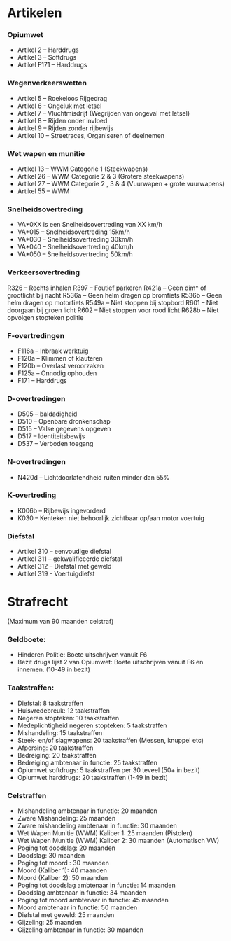 # Artikelen

### Opiumwet

* Artikel 2 – Harddrugs
* Artikel 3 – Softdrugs
* Artikel F171 – Harddrugs

### Wegenverkeerswetten

* Artikel 5 – Roekeloos Rijgedrag
* Artikel 6 - Ongeluk met letsel
* Artikel 7 – Vluchtmisdrijf (Wegrijden van ongeval met letsel)
* Artikel 8 – Rijden onder invloed
* Artikel 9 – Rijden zonder rijbewijs
* Artikel 10 – Streetraces, Organiseren of deelnemen

### Wet wapen en munitie

* Artikel 13 – WWM Categorie 1 (Steekwapens)
* Artikel 26 – WWM Categorie 2 & 3 (Grotere steekwapens)
* Artikel 27 – WWM Categorie 2 , 3 & 4 (Vuurwapen + grote vuurwapens)
* Artikel 55 – WWM

### Snelheidsovertreding

* VA*0XX is een Snelheidsovertreding van XX km/h
* VA*015 – Snelheidsovertreding 15km/h
* VA*030 – Snelheidsovertreding 30km/h
* VA*040 – Snelheidsovertreding 40km/h
* VA*050 – Snelheidsovertreding 50km/h

### Verkeersovertreding

R326 – Rechts inhalen
R397 – Foutief parkeren
R421a – Geen dim* of grootlicht bij nacht
R536a – Geen helm dragen op bromfiets
R536b – Geen helm dragen op motorfiets
R549a – Niet stoppen bij stopbord
R601 – Niet doorgaan bij groen licht
R602 – Niet stoppen voor rood licht
R628b – Niet opvolgen stopteken politie

### F-overtredingen

* F116a – Inbraak werktuig
* F120a – Klimmen of klauteren
* F120b – Overlast veroorzaken
* F125a – Onnodig ophouden
* F171 – Harddrugs

### D-overtredingen

* D505 – baldadigheid
* D510 – Openbare dronkenschap
* D515 – Valse gegevens opgeven
* D517 – Identiteitsbewijs
* D537 – Verboden toegang

### N-overtredingen

* N420d – Lichtdoorlatendheid ruiten minder dan 55%

### K-overtreding

* K006b – Rijbewijs ingevorderd
* K030 – Kenteken niet behoorlijk zichtbaar op/aan motor voertuig

### Diefstal

* Artikel 310 – eenvoudige diefstal
* Artikel 311 – gekwalificeerde diefstal
* Artikel 312 – Diefstal met geweld
* Artikel 319 - Voertuigdiefst

# Strafrecht
(Maximum van 90 maanden celstraf)

### Geldboete:
* Hinderen Politie: Boete uitschrijven vanuit F6
* Bezit drugs lijst 2 van Opiumwet: Boete uitschrijven vanuit F6 en innemen. (10-49 in bezit)

### Taakstraffen:
* Diefstal: 8 taakstraffen
* Huisvredebreuk: 12 taakstraffen
* Negeren stopteken: 10 taakstraffen
* Medeplichtigheid negeren stopteken: 5 taakstraffen
* Mishandeling: 15 taakstraffen
*  Steek- en/of slagwapens: 20 taakstraffen (Messen, knuppel etc)
* Afpersing: 20 taakstraffen
* Bedreiging: 20 taakstraffen
* Bedreiging ambtenaar in functie: 25 taakstraffen
* Opiumwet softdrugs: 5 taakstraffen per 30 teveel (50+ in bezit)
* Opiumwet harddrugs: 20 taakstraffen (1-49 in bezit)

### Celstraffen
* Mishandeling ambtenaar in functie: 20 maanden
* Zware Mishandeling: 25 maanden 
* Zware mishandeling ambtenaar in functie: 30 maanden
* Wet Wapen Munitie (WWM) Kaliber 1: 25 maanden (Pistolen)
* Wet Wapen Munitie (WWM) Kaliber 2: 30 maanden (Automatisch VW)
* Poging tot doodslag: 20 maanden
* Doodslag: 30 maanden 
* Poging tot moord : 30 maanden 
* Moord (Kaliber 1): 40 maanden
* Moord (Kaliber 2): 50 maanden 
* Poging tot doodslag ambtenaar in functie: 14 maanden 
* Doodslag ambtenaar in functie: 34 maanden 
* Poging tot moord ambtenaar in functie: 45 maanden
* Moord ambtenaar in functie: 50 maanden 
* Diefstal met geweld: 25 maanden
* Gijzeling: 25 maanden
* Gijzeling ambtenaar in functie: 30 maanden 
